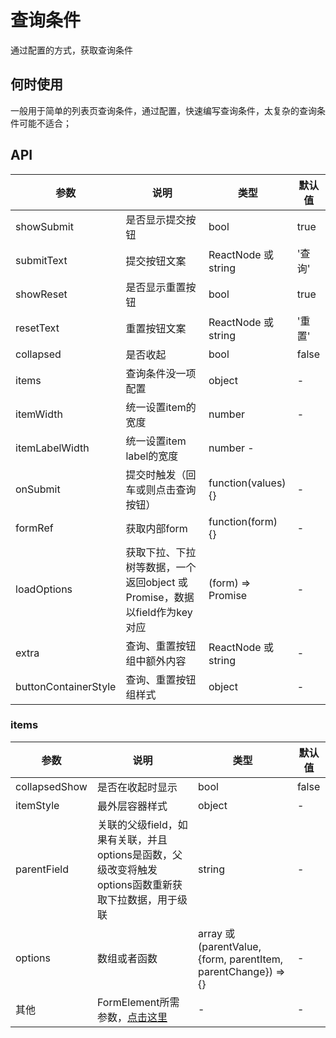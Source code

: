 # 查询条件
通过配置的方式，获取查询条件

## 何时使用
一般用于简单的列表页查询条件，通过配置，快速编写查询条件，太复杂的查询条件可能不适合；

## API

参数|说明|类型|默认值
---|---|---|---
showSubmit | 是否显示提交按钮 | bool | true
submitText | 提交按钮文案 | ReactNode 或 string | '查询'
showReset | 是否显示重置按钮 | bool | true
resetText | 重置按钮文案 | ReactNode 或 string | '重置'
collapsed | 是否收起 | bool | false
items | 查询条件没一项配置 | object | -
itemWidth | 统一设置item的宽度 | number | -
itemLabelWidth | 统一设置item label的宽度 | number - 
onSubmit | 提交时触发（回车或则点击查询按钮）| function(values) {} | -
formRef | 获取内部form | function(form) {} | -
loadOptions | 获取下拉、下拉树等数据，一个返回object 或 Promise，数据以field作为key对应 | (form) => Promise | -
extra | 查询、重置按钮组中额外内容 | ReactNode 或 string | -
buttonContainerStyle | 查询、重置按钮组样式 | object | -

### items
参数|说明|类型|默认值
---|---|---|---
collapsedShow | 是否在收起时显示| bool | false
itemStyle | 最外层容器样式 | object | -
parentField| 关联的父级field，如果有关联，并且options是函数，父级改变将触发options函数重新获取下拉数据，用于级联 | string | -
options | 数组或者函数 | array 或 (parentValue, {form, parentItem, parentChange}) => {} | -
其他 | FormElement所需参数，[点击这里](/example/form-element/README.md) | - | -



